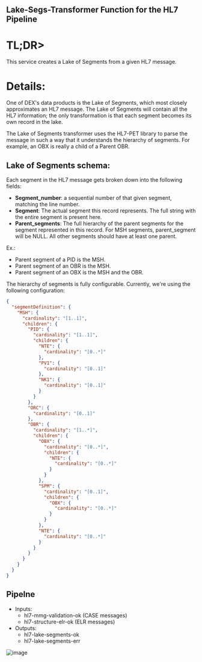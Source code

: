 ## Lake-Segs-Transformer Function for the HL7 Pipeline

# TL;DR>

This service creates a Lake of Segments from a given HL7 message.
	
	
# Details:

One of DEX's data products is the Lake of Segments, which most closely approximates an HL7 message. The Lake of Segments will contain all the HL7 information; the only transformation is that each segment becomes its own record in the lake.

The Lake of Segments transformer uses the  HL7-PET library to parse the message in such a way that it understands the hierarchy of segments. For example, an OBX is really a child of a Parent OBR.
	
## Lake of Segments schema:

Each segment in the HL7 message gets broken down into the following fields:

- **Segment_number**: a sequential number of that given segment, matching the line number.
- **Segment**: The actual segment this record represents. The full string with the entire segment is present here.
- **Parent_segments**: The full hierarchy of the parent segments for the segment represented in this record. For MSH segments, parent_segment will be NULL. All other segments should have at least one parent.

Ex.: 
- Parent segment of a PID is the MSH.
- Parent segment of an OBR is the MSH.
- Parent segment of an OBX is the MSH and the OBR.

The hierarchy of segments is fully configurable. Currently, we're using the following configuration:

```json
{
  "segmentDefinition": {
    "MSH": {
      "cardinality": "[1..1]",
      "children": {
        "PID": {
          "cardinality": "[1..1]",
          "children": {
            "NTE": {
              "cardinality": "[0..*]"
            },
            "PV1": {
              "cardinality": "[0..1]"
            },
            "NK1": {
              "cardinality": "[0..1]"
            }
          }
        },
        "ORC": {
          "cardinality": "[0..1]"
        },
        "OBR": {
          "cardinality": "[1..*]",
          "children": {
            "OBX": {
              "cardinality": "[0..*]",
              "children": {
                "NTE": {
                  "cardinality": "[0..*]"
                }
              }
            },
            "SPM": {
              "cardinality": "[0..1]",
              "children": {
                "OBX": {
                  "cardinality": "[0..*]"
                }
              }
            },
            "NTE": {
              "cardinality": "[0..*]"
            }
          }
        }
      }
    }
  }
}

```


## Pipelne

- Inputs: 
  - hl7-mmg-validation-ok (CASE messages)
  - hl7-structure-elr-ok (ELR messages)
- Outputs:
  - hl7-lake-segments-ok
  - hl7-lake-segments-err

![image](https://user-images.githubusercontent.com/3239945/233420469-18905887-88ed-4181-b80e-8922591ae92d.png)
  
